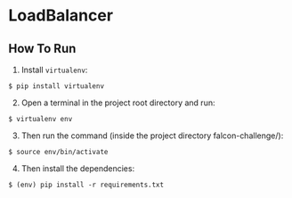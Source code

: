 # LoadBalancer

## How To Run

1. Install `virtualenv`:

```
$ pip install virtualenv
```

2. Open a terminal in the project root directory and run:

```
$ virtualenv env
```

3. Then run the command (inside the project directory falcon-challenge/):

```
$ source env/bin/activate
```

4. Then install the dependencies:

```
$ (env) pip install -r requirements.txt
```
